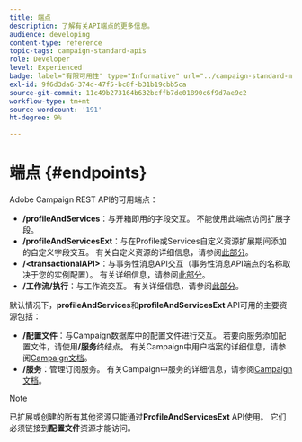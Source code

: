 ```yaml
---
title: 端点
description: 了解有关API端点的更多信息。
audience: developing
content-type: reference
topic-tags: campaign-standard-apis
role: Developer
level: Experienced
badge: label="有限可用性" type="Informative" url="../campaign-standard-migration-home.md" tooltip="仅限于Campaign Standard迁移的用户"
exl-id: 9f6d3da6-374d-47f5-bc8f-b31b19cbb5ca
source-git-commit: 11c49b273164b632bcffb7de01890c6f9d7ae9c2
workflow-type: tm+mt
source-wordcount: '191'
ht-degree: 9%

---
```


# 端点 {#endpoints}

Adobe Campaign REST API的可用端点：

* **/profileAndServices**：与开箱即用的字段交互。 不能使用此端点访问扩展字段。
* **/profileAndServicesExt**：与在Profile或Services自定义资源扩展期间添加的自定义字段交互。 有关自定义资源的详细信息，请参阅[此部分](custom-resources.md)。
* **/&lt;transactionalAPI>**：与事务性消息API交互（事务性消息API端点的名称取决于您的实例配置）。 有关详细信息，请参阅[此部分](managing-transactional-messages.md)。
* **/工作流/执行**：与工作流交互。 有关详细信息，请参阅[此部分](controlling-a-workflow.md)。

默认情况下，**profileAndServices**&#x200B;和&#x200B;**profileAndServicesExt** API可用的主要资源包括：

* **/配置文件**：与Campaign数据库中的配置文件进行交互。 若要向服务添加配置文件，请使用&#x200B;**/服务**&#x200B;终结点。 有关Campaign中用户档案的详细信息，请参阅[Campaign文档](https://helpx.adobe.com/cn/campaign/standard/audiences/using/about-profiles.html)。
* **/服务**：管理订阅服务。 有关Campaign中服务的详细信息，请参阅[Campaign文档](https://helpx.adobe.com/cn/campaign/standard/audiences/using/creating-a-service.html)。

>[!NOTE]
>
>已扩展或创建的所有其他资源只能通过&#x200B;**ProfileAndServicesExt** API使用。 它们必须链接到&#x200B;**配置文件**&#x200B;资源才能访问。
